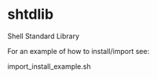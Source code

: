 # shtdlib
Shell Standard Library

For an example of how to install/import see:

import_install_example.sh
